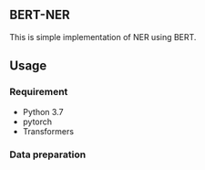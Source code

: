 ## BERT-NER
This is simple implementation of NER using BERT.

## Usage
### Requirement
- Python 3.7
- pytorch
- Transformers

### Data preparation
